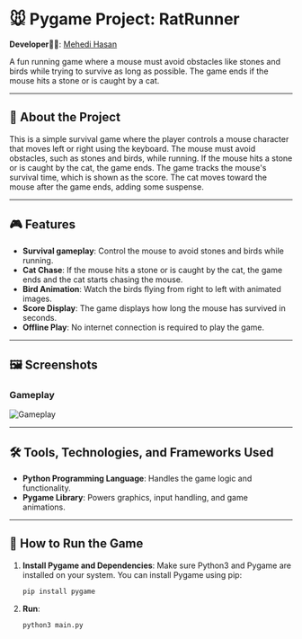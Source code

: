 # 🐭 Pygame Project: RatRunner

**Developer🙋‍♂️**: [Mehedi Hasan](https://github.com/hasan-mehedii)

A fun running game where a mouse must avoid obstacles like stones and birds while trying to survive as long as possible. The game ends if the mouse hits a stone or is caught by a cat.

---

## 📜 About the Project

This is a simple survival game where the player controls a mouse character that moves left or right using the keyboard. The mouse must avoid obstacles, such as stones and birds, while running. If the mouse hits a stone or is caught by the cat, the game ends. The game tracks the mouse's survival time, which is shown as the score. The cat moves toward the mouse after the game ends, adding some suspense.

---

## 🎮 Features

- **Survival gameplay**: Control the mouse to avoid stones and birds while running.
- **Cat Chase**: If the mouse hits a stone or is caught by the cat, the game ends and the cat starts chasing the mouse.
- **Bird Animation**: Watch the birds flying from right to left with animated images.
- **Score Display**: The game displays how long the mouse has survived in seconds.
- **Offline Play**: No internet connection is required to play the game.

---

## 🖼️ Screenshots

### Gameplay
![Gameplay](images/gameplay.png)

---

## 🛠️ Tools, Technologies, and Frameworks Used

- **Python Programming Language**: Handles the game logic and functionality.
- **Pygame Library**: Powers graphics, input handling, and game animations.

---

## 🚀 How to Run the Game

1. **Install Pygame and Dependencies**: Make sure Python3 and Pygame are installed on your system. You can install Pygame using pip:
   ```sh
   pip install pygame
2. **Run**:
   ```sh
   python3 main.py 
